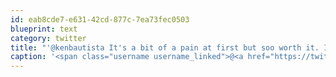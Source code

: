 ```yaml
---
id: eab8cde7-e631-42cd-877c-7ea73fec0503
blueprint: text
category: twitter
title: "'@kenbautista It's a bit of a pain at first but soo worth it. In hindsight, I wish I had done it sooner."
caption: '<span class="username username_linked">@<a href="https://twitter.com/kenbautista" title="Ken Bautista">kenbautista</a></span> It''s a bit of a pain at first but soo worth it. In hindsight, I wish I had done it sooner.'
---
```

